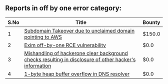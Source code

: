 ## Reports in off by one error category:
| S.No | Title | Bounty |
| ---- | ----- | ------ |
| 1 | [Subdomain Takeover due to unclaimed domain pointing to AWS](https://hackerone.com/reports/317005) | $150.0 |
| 2 | [Exim off-by-one RCE vulnerability](https://hackerone.com/reports/322935) | $0.0 |
| 3 | [Mishandling of hackerone clear background checks resulting in disclosure of other hacker's information](https://hackerone.com/reports/1240162) | $0.0 |
| 4 | [1-byte heap buffer overflow in DNS resolver](https://hackerone.com/reports/1210450) | $0.0 |
